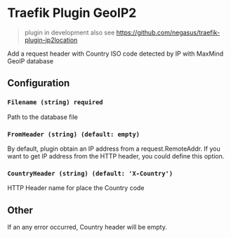 # Traefik Plugin GeoIP2

> plugin in development
> also see https://github.com/negasus/traefik-plugin-ip2location

Add a request header with Country ISO code detected by IP with MaxMind GeoIP database 

## Configuration

### `Filename (string) required`

Path to the database file

### `FromHeader (string) (default: empty)`

By default, plugin obtain an IP address from a request.RemoteAddr.
If you want to get IP address from the HTTP header, you could define this option.

### `CountryHeader (string) (default: 'X-Country')`

HTTP Header name for place the Country code

## Other

If an any error occurred, Country header will be empty. 



